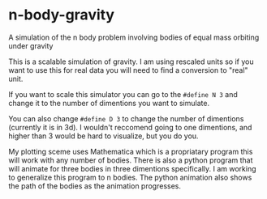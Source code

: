 # n-body-gravity
A simulation of the n body problem involving bodies of equal mass orbiting under gravity

This is a scalable simulation of gravity. I am using rescaled units so if you want to use this for real data you will need to find a conversion to "real" unit. 

If you want to scale this simulator you can go to the ```#define N 3``` and change it to the number of dimentions you want to simulate. 

You can also change ```#define D 3``` to change the number of dimentions (currently it is in 3d). I wouldn't reccomend going to one dimentions, and higher than 3 would be hard to visualize, but you do you. 

My plotting sceme uses Mathematica which is a propriatary program this will work with any number of bodies. There is also a python program that will animate for three bodies in three dimentions specifically. I am working to generalize this program to n bodies. The python animation also shows the path of the bodies as the animation progresses.  
